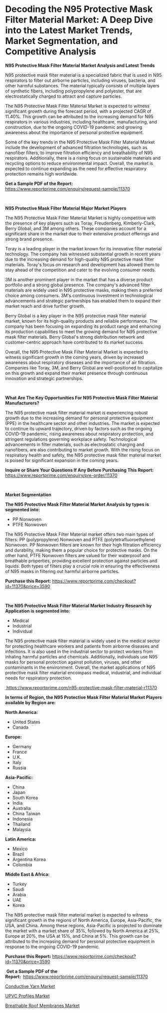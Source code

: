 <p><h1>Decoding the N95 Protective Mask Filter Material Market: A Deep Dive into the Latest Market Trends, Market Segmentation, and Competitive Analysis</h1></p><p><strong>N95 Protective Mask Filter Material Market Analysis and Latest Trends</strong></p>
<p><p>N95 protective mask filter material is a specialized fabric that is used in N95 respirators to filter out airborne particles, including viruses, bacteria, and other harmful substances. The material typically consists of multiple layers of synthetic fibers, including polypropylene and polyester, that are electrostatically charged to attract and capture particles.</p><p>The N95 Protective Mask Filter Material Market is expected to witness significant growth during the forecast period, with a projected CAGR of 11.40%. This growth can be attributed to the increasing demand for N95 respirators in various industries, including healthcare, manufacturing, and construction, due to the ongoing COVID-19 pandemic and growing awareness about the importance of personal protective equipment.</p><p>Some of the key trends in the N95 Protective Mask Filter Material Market include the development of advanced filtration technologies, such as nanofiber filters, to improve filtration efficiency and breathability of N95 respirators. Additionally, there is a rising focus on sustainable materials and recycling options to reduce environmental impact. Overall, the market is expected to continue expanding as the need for effective respiratory protection remains high worldwide.</p></p>
<p><strong>Get a Sample PDF of the Report:&nbsp;</strong> <a href="https://www.reportprime.com/enquiry/request-sample/11370">https://www.reportprime.com/enquiry/request-sample/11370</a></p>
<p>&nbsp;</p>
<p><strong>N95 Protective Mask Filter Material Major Market Players</strong></p>
<p><p>The N95 Protective Mask Filter Material Market is highly competitive with the presence of key players such as Toray, Freudenberg, Kimberly-Clark, Berry Global, and 3M among others. These companies account for a significant share in the market due to their extensive product offerings and strong brand presence.</p><p>Toray is a leading player in the market known for its innovative filter material technology. The company has witnessed substantial growth in recent years due to the increasing demand for high-quality N95 protective mask filter materials. Toray's focus on research and development has allowed them to stay ahead of the competition and cater to the evolving consumer needs.</p><p>3M is another prominent player in the market that has a diverse product portfolio and a strong global presence. The company's advanced filter materials are widely used in N95 protective masks, making them a preferred choice among consumers. 3M's continuous investment in technological advancements and strategic partnerships has enabled them to expand their market reach and drive further growth.</p><p>Berry Global is a key player in the N95 protective mask filter material market, known for its high-quality products and reliable performance. The company has been focusing on expanding its product range and enhancing its production capabilities to meet the growing demand for N95 protective mask filter materials. Berry Global's strong distribution network and customer-centric approach have contributed to its market success.</p><p>Overall, the N95 Protective Mask Filter Material Market is expected to witness significant growth in the coming years, driven by increased awareness about respiratory diseases and the importance of air filtration. Companies like Toray, 3M, and Berry Global are well-positioned to capitalize on this growth and expand their market presence through continuous innovation and strategic partnerships.</p></p>
<p>&nbsp;</p>
<p><strong>What Are The Key Opportunities For N95 Protective Mask Filter Material Manufacturers?</strong></p>
<p><p>The N95 protective mask filter material market is experiencing robust growth due to the increasing demand for personal protective equipment (PPE) in the healthcare sector and other industries. The market is expected to continue its upward trajectory, driven by factors such as the ongoing COVID-19 pandemic, rising awareness about respiratory protection, and stringent regulations governing workplace safety. Technological advancements in filter materials, such as electrostatic charging and nanofibers, are also contributing to market growth. With the rising focus on respiratory health and safety, the N95 protective mask filter material market is poised for significant expansion in the coming years.</p></p>
<p><strong>Inquire or Share Your Questions If Any Before Purchasing This Report:</strong> <a href="https://www.reportprime.com/enquiry/pre-order/11370">https://www.reportprime.com/enquiry/pre-order/11370</a></p>
<p>&nbsp;</p>
<p><strong>Market Segmentation</strong></p>
<p><strong>The N95 Protective Mask Filter Material Market Analysis by types is segmented into:</strong></p>
<p><ul><li>PP Nonwoven</li><li>PTFE Nonwoven</li></ul></p>
<p><p>The N95 Protective Mask Filter Material market offers two main types of filters: PP (polypropylene) Nonwoven and PTFE (polytetrafluoroethylene) Nonwoven. PP Nonwoven filters are known for their high filtration efficiency and durability, making them a popular choice for protective masks. On the other hand, PTFE Nonwoven filters are valued for their waterproof and breathable properties, providing excellent protection against particles and liquids. Both types of filters play a crucial role in ensuring the effectiveness of N95 masks in filtering out harmful airborne particles.</p></p>
<p><strong>Purchase this Report:&nbsp;</strong><a href="https://www.reportprime.com/checkout?id=11370&price=3590">https://www.reportprime.com/checkout?id=11370&price=3590</a></p>
<p>&nbsp;</p>
<p><strong>The N95 Protective Mask Filter Material Market Industry Research by Application is segmented into:</strong></p>
<p><ul><li>Medical</li><li>Industrial</li><li>Individual</li></ul></p>
<p><p>The N95 protective mask filter material is widely used in the medical sector for protecting healthcare workers and patients from airborne diseases and infections. It is also used in the industrial sector to protect workers from inhaling harmful particles and chemicals. Additionally, individuals use N95 masks for personal protection against pollution, viruses, and other contaminants in the environment. Overall, the market applications of N95 protective mask filter material encompass medical, industrial, and individual needs for respiratory protection.</p></p>
<p><a href="https://www.reportprime.com/n95-protective-mask-filter-material-r11370">&nbsp;https://www.reportprime.com/n95-protective-mask-filter-material-r11370</a></p>
<p><strong>In terms of Region, the N95 Protective Mask Filter Material Market Players available by Region are:</strong></p>
<p>
    <p> <strong> North America: </strong>
        <ul>
            <li>United States</li>
            <li>Canada</li>
        </ul>
        </p> 
    <p> <strong> Europe: </strong>
        <ul>
            <li>Germany</li>
            <li>France</li>
            <li>U.K.</li>
            <li>Italy</li>
            <li>Russia</li>
        </ul>
        </p> 
    <p> <strong> Asia-Pacific: </strong>
        <ul>
            <li>China</li>
            <li>Japan</li>
            <li>South Korea</li>
            <li>India</li>
            <li>Australia</li>
            <li>China Taiwan</li>
            <li>Indonesia</li>
            <li>Thailand</li>
            <li>Malaysia</li>
        </ul>
        </p> 
    <p> <strong> Latin America: </strong>
        <ul>
            <li>Mexico</li>
            <li>Brazil</li>
            <li>Argentina Korea</li>
            <li>Colombia</li>
        </ul>
        </p> 
    <p> <strong> Middle East & Africa: </strong>
        <ul>
            <li>Turkey</li>
            <li>Saudi</li>
            <li>Arabia</li>
            <li>UAE</li>
            <li>Korea</li>
        </ul>
    </p>
    </p>
<p><p>The N95 protective mask filter material market is expected to witness significant growth in the regions of North America, Europe, Asia-Pacific, the USA, and China. Among these regions, Asia-Pacific is projected to dominate the market with a market share of 35%, followed by North America at 25%, Europe at 20%, the USA at 15%, and China at 5%. This growth can be attributed to the increasing demand for personal protective equipment in response to the ongoing COVID-19 pandemic.</p></p>
<p><strong>Purchase this Report: </strong><a href="https://www.reportprime.com/checkout?id=11370&price=3590">https://www.reportprime.com/checkout?id=11370&price=3590</a></p>
<p>&nbsp;<strong>Get a Sample PDF of the Report:&nbsp;&nbsp;</strong><a href="https://www.reportprime.com/enquiry/request-sample/11370">https://www.reportprime.com/enquiry/request-sample/11370</a></p>
<p><strong></strong></p>
<p><p><a href="https://www.linkedin.com/pulse/conductive-yarn-market-insights-players-forecast-till-ainfc?trackingId=10N9aWOg3c%2F2do02EqYPsQ%3D%3D">Conductive Yarn Market</a></p><p><a href="https://www.linkedin.com/pulse/upvc-profiles-market-size-growth-outlook-from-2024-2031-projecting-q4xcc?trackingId=rD07BHPS8mEhYWFJYFDF3w%3D%3D">UPVC Profiles Market</a></p><p><a href="https://www.linkedin.com/pulse/breathable-roof-membranes-market-size-growing-forecasted-period-ibqzc?trackingId=NT2LOhi4cjHKiD9hLyZqug%3D%3D">Breathable Roof Membranes Market</a></p></p>